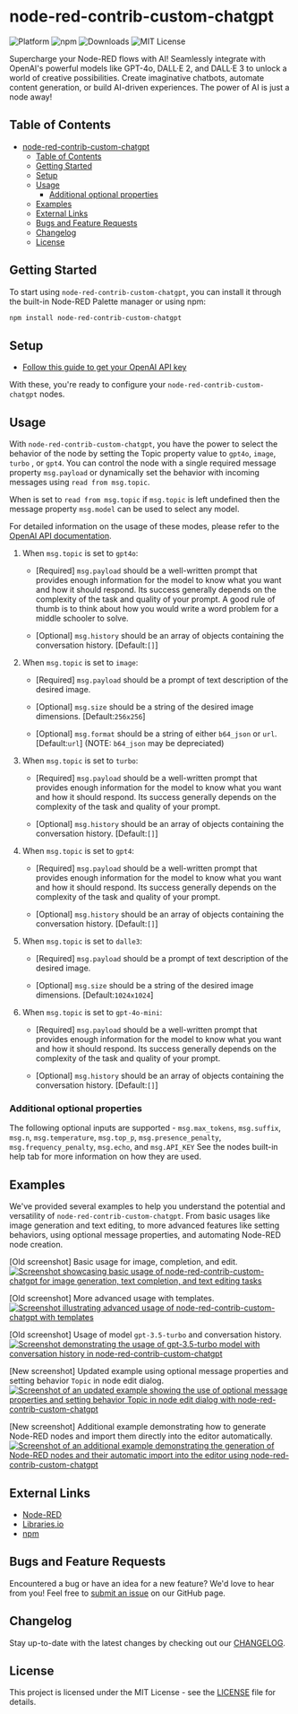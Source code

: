 # node-red-contrib-custom-chatgpt

![Platform](https://img.shields.io/badge/platform-Node--RED-red)
![npm](https://img.shields.io/npm/v/node-red-contrib-custom-chatgpt.svg)
![Downloads](https://img.shields.io/npm/dt/node-red-contrib-custom-chatgpt.svg)
![MIT License](https://img.shields.io/badge/license-MIT-blue.svg)

Supercharge your Node-RED flows with AI! Seamlessly integrate with OpenAI's powerful models like GPT-4o, DALL·E 2, and DALL·E 3 to unlock a world of creative possibilities. Create imaginative chatbots, automate content generation, or build AI-driven experiences. The power of AI is just a node away!

## Table of Contents

- [node-red-contrib-custom-chatgpt](#node-red-contrib-custom-chatgpt)
  - [Table of Contents](#table-of-contents)
  - [Getting Started](#getting-started)
  - [Setup](#setup)
  - [Usage](#usage)
    - [Additional optional properties](#additional-optional-properties)
  - [Examples](#examples)
  - [External Links](#external-links)
  - [Bugs and Feature Requests](#bugs-and-feature-requests)
  - [Changelog](#changelog)
  - [License](#license)

## Getting Started

To start using `node-red-contrib-custom-chatgpt`, you can install it through the built-in Node-RED Palette manager or using npm:

```sh
npm install node-red-contrib-custom-chatgpt
```

## Setup

- [Follow this guide to get your OpenAI API key](https://platform.openai.com/account/api-keys)

With these, you're ready to configure your `node-red-contrib-custom-chatgpt` nodes.

## Usage

With `node-red-contrib-custom-chatgpt`, you have the power to select the behavior of the node by setting the Topic property value to `gpt4o`, `image`, `turbo` , or `gpt4`. You can control the node with a single required message property `msg.payload` or dynamically set the behavior with incoming messages using `read from msg.topic`.

When is set to `read from msg.topic` if `msg.topic` is left undefined then the message property `msg.model` can be used to select any model.

For detailed information on the usage of these modes, please refer to the [OpenAI API documentation](https://beta.openai.com/docs/).

1. When `msg.topic` is set to `gpt4o`:

   - [Required] `msg.payload` should be a well-written prompt that provides enough information for the model to know what you want and how it should respond. Its success generally depends on the complexity of the task and quality of your prompt. A good rule of thumb is to think about how you would write a word problem for a middle schooler to solve.

   - [Optional] `msg.history` should be an array of objects containing the conversation history. [Default:`[]`]
   
2. When `msg.topic` is set to `image`:

   - [Required] `msg.payload` should be a prompt of text description of the desired image.

   - [Optional] `msg.size` should be a string of the desired image dimensions. [Default:`256x256`]

   - [Optional] `msg.format` should be a string of either `b64_json` or `url`. [Default:`url`] (NOTE: `b64_json` may be depreciated)

3. When `msg.topic` is set to `turbo`:

   - [Required] `msg.payload` should be a well-written prompt that provides enough information for the model to know what you want and how it should respond. Its success generally depends on the complexity of the task and quality of your prompt.

   - [Optional] `msg.history` should be an array of objects containing the conversation history. [Default:`[]`]

4. When `msg.topic` is set to `gpt4`:

   - [Required] `msg.payload` should be a well-written prompt that provides enough information for the model to know what you want and how it should respond. Its success generally depends on the complexity of the task and quality of your prompt.

   - [Optional] `msg.history` should be an array of objects containing the conversation history. [Default:`[]`]

5. When `msg.topic` is set to `dalle3`:

   - [Required] `msg.payload` should be a prompt of text description of the desired image.

   - [Optional] `msg.size` should be a string of the desired image dimensions. [Default:`1024x1024`]
   
6. When `msg.topic` is set to `gpt-4o-mini`:

   - [Required] `msg.payload` should be a well-written prompt that provides enough information for the model to know what you want and how it should respond. Its success generally depends on the complexity of the task and quality of your prompt.

   - [Optional] `msg.history` should be an array of objects containing the conversation history. [Default:`[]`]
   
### Additional optional properties

The following optional inputs are supported - `msg.max_tokens`, `msg.suffix`, `msg.n`, `msg.temperature`, `msg.top_p`, `msg.presence_penalty`, `msg.frequency_penalty`, `msg.echo`, and `msg.API_KEY` See the nodes built-in help tab for more information on how they are used.

## Examples

We've provided several examples to help you understand the potential and versatility of `node-red-contrib-custom-chatgpt`. From basic usages like image generation and text editing, to more advanced features like setting behaviors, using optional message properties, and automating Node-RED node creation.

[Old screenshot] Basic usage for image, completion, and edit.
[![Screenshot showcasing basic usage of node-red-contrib-custom-chatgpt for image generation, text completion, and text editing tasks](/examples/example.png)](https://github.com/HaroldPetersInskipp/node-red-contrib-chatgpt/blob/main/examples/chatgpt.json)

[Old screenshot] More advanced usage with templates.
[![Screenshot illustrating advanced usage of node-red-contrib-custom-chatgpt with templates](/examples/example2.png)](https://github.com/HaroldPetersInskipp/node-red-contrib-chatgpt/blob/main/examples/chatgpt.json)

[Old screenshot] Usage of model `gpt-3.5-turbo` and conversation history.
[![Screenshot demonstrating the usage of `gpt-3.5-turbo` model with conversation history in node-red-contrib-custom-chatgpt](/examples/example3.png)](https://github.com/HaroldPetersInskipp/node-red-contrib-chatgpt/blob/main/examples/chatgpt.json)

[New screenshot] Updated example using optional message properties and setting behavior `Topic` in node edit dialog.
[![Screenshot of an updated example showing the use of optional message properties and setting behavior `Topic` in node edit dialog with node-red-contrib-custom-chatgpt](/examples/example4.png)](https://github.com/HaroldPetersInskipp/node-red-contrib-chatgpt/blob/main/examples/chatgpt.json)

[New screenshot] Additional example demonstrating how to generate Node-RED nodes and import them directly into the editor automatically.
[![Screenshot of an additional example demonstrating the generation of Node-RED nodes and their automatic import into the editor using node-red-contrib-custom-chatgpt](/examples/example5.png)](https://github.com/HaroldPetersInskipp/node-red-contrib-chatgpt/blob/main/examples/generate-node-red-nodes.json)

## External Links

- [Node-RED](https://flows.nodered.org/node/node-red-contrib-custom-chatgpt)
- [Libraries.io](https://libraries.io/npm/node-red-contrib-custom-chatgpt)
- [npm](https://www.npmjs.com/package/node-red-contrib-custom-chatgpt)

## Bugs and Feature Requests

Encountered a bug or have an idea for a new feature? We'd love to hear from you! Feel free to [submit an issue](https://github.com/HaroldPetersInskipp/node-red-contrib-chatgpt/issues) on our GitHub page.

## Changelog

Stay up-to-date with the latest changes by checking out our [CHANGELOG](https://github.com/HaroldPetersInskipp/node-red-contrib-chatgpt/blob/main/CHANGELOG.md).

## License

This project is licensed under the MIT License - see the [LICENSE](LICENSE) file for details.
